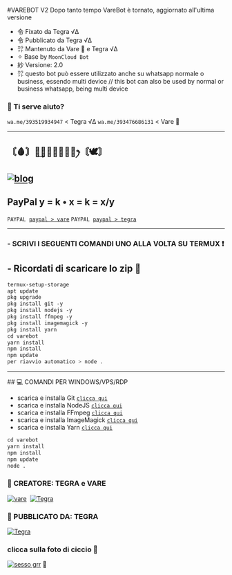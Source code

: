 #VAREBOT V2
Dopo tanto tempo VareBot è tornato, aggiornato all'ultima versione

- 令 Fixato da Tegra √Δ
- 令 Pubblicato da Tegra √Δ
- ㌌ Mantenuto da Vare 💫 e Tegra √Δ
- ✧ Base by `MoonCloud Bot`
- 紗 Versione: 2.0 
- ㌌ questo bot può essere utilizzato anche su whatsapp normale o business, essendo multi device //
  this bot can also be used by normal or business whatsapp, being multi device

### 💫 Ti serve aiuto? 

`wa.me/393519934947` < Tegra √Δ
`wa.me/393476686131` < Vare 💫

 -----  

## 〘🩸〙ꪶ͢𝐀𝐍𝐆𝚬𝐋𝐒ꫂ〘🕊〙  

[![blog](https://img.shields.io/badge/gruppo/angels-25D366?style=for-the-badge&logo=whatsapp&logoColor=white  
 )](https://chat.whatsapp.com/J4I7qujmexb3CEIjY3QGJs) 
 ----- 
## PayPal y = k • x = k = x/y
 
```PAYPAL```  [`paypal > vare`](https://paypal.me/realvare) 
```PAYPAL```  [`paypal > tegra`](https://paypal.me/notlamucci) 
 
------------------ 
  
### - SCRIVI I SEGUENTI COMANDI UNO ALLA VOLTA SU TERMUX ❗
## - Ricordati di scaricare lo zip 💖

 ```bash 
 termux-setup-storage 
 apt update  
 pkg upgrade  
 pkg install git -y 
 pkg install nodejs -y 
 pkg install ffmpeg -y 
 pkg install imagemagick -y 
 pkg install yarn 
 cd varebot
 yarn install  
 npm install
 npm update
 per riavvio automatico > node .
 ``` 
 ---- 
 ## 💻 COMANDI PER WINDOWS/VPS/RDP
  
 - scarica e installa Git [`clicca qui`](https://git-scm.com/downloads) 
 - scarica e installa NodeJS [`clicca qui`](https://nodejs.org/en/download) 
 - scarica e installa FFmpeg [`clicca qui`](https://ffmpeg.org/download.html)
 - scarica e installa ImageMagick [`clicca qui`](https://imagemagick.org/script/download.php) 
 - scarica e installa Yarn [`clicca qui`](https://classic.yarnpkg.com/en/docs/install#windows-stable) 
  
 ```bash 
 cd varebot
 yarn install
 npm install
 npm update 
 node . 
 ``` 
 
### 🌟 CREATORE: TEGRA e VARE

[![vare](https://github.com/realvare.png?size=100)](https://github.com/realvare) 
[![Tegra](https://github.com/AmnesiaReal.png?size=95)](https://github.com/RealTegra) 


### 🍭 PUBBLICATO DA: TEGRA 


[![Tegra](https://github.com/AmnesiaReal.png?size=95)](https://github.com/RealTegra) 



### clicca sulla foto di ciccio 💖


[![sesso grr](https://img.youtube.com/vi/L17ZAD2iHjo/0.jpg)](https://www.youtube.com/watch?v=dQw4w9WgXcQ) 🥀

